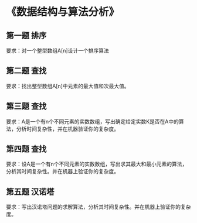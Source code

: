 # 《数据结构与算法分析》

## 第一题 排序

要求：对一个整型数组A[n]设计一个排序算法

## 第二题 查找

要求：找出整型数组A[n]中元素的最大值和次最大值。 

## 第三题 查找

要求：A是一个有n个不同元素的实数数组，写出确定给定实数K是否在A中的算法，分析时间复杂性，并在机器验证你的复杂度。 

## 第四题 查找

要求：设A是一个有n个不同元素的实数数组，写出求其最大和最小元素的算法，分析其时间复杂性。并在机器上验证你的复杂度。 

## 第五题 汉诺塔

要求：写出汉诺塔问题的求解算法，分析其时间复杂性。并在机器上验证你的复杂度。
